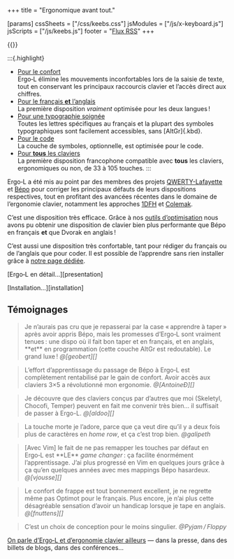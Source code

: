 +++
title = "Ergonomique avant tout."

[params]
cssSheets = ["/css/keebs.css"]
jsModules = ["/js/x-keyboard.js"]
jsScripts = ["/js/keebs.js"]
footer = "[Flux RSS](/articles/index.xml)"
+++

{{<x-keyboard name="Ergo‑L" data="ergol" class="odk" href="/installation">}}

:::{.highlight}
- [Pour le confort][confort]
  <br> Ergo‑L élimine les mouvements inconfortables lors de la saisie de texte,
  tout en conservant les principaux raccourcis clavier et l’accès direct aux
  chiffres.
- [Pour le français **et** l’anglais][optimisation]
  <br> La première disposition *vraiment* optimisée pour les deux langues !
- [Pour une typographie soignée][typographie]
  <br> Toutes les lettres spécifiques au français et la plupart des symboles
  typographiques sont facilement accessibles, sans [AltGr]{.kbd}.
- [Pour le code][code]
  <br> La couche de symboles, optionnelle, est optimisée pour le code.
- [Pour **tous** les claviers][claviers]
  <br> La première disposition francophone compatible avec **tous** les
  claviers, ergonomiques ou non, de 33 à 105 touches.
:::

Ergo‑L a été mis au point par des membres des projets
[QWERTY-Lafayette][Lafayette] et [Bépo][] pour corriger les principaux défauts
de leurs dispositions respectives, tout en profitant des avancées récentes dans
le domaine de l’ergonomie clavier, notamment les approches [1DFH][1dfh] et
[Colemak][optimisation].

C’est une disposition très efficace. Grâce à nos [outils d’optimisation][stats]
nous avons pu obtenir une disposition de clavier bien plus performante que Bépo
en français **et** que Dvorak en anglais !

C’est aussi une disposition très confortable, tant pour rédiger du français ou
de l’anglais que pour coder. Il est possible de l’apprendre sans rien installer
grâce à [notre page dédiée][dactylo].

<nav class="more">
<p> [Ergo‑L en détail…][presentation] </p>
<p> [Installation…][installation] </p>
</nav>


Témoignages
--------------------------------------------------------------------------------

<blockquote>
  Je n’aurais pas cru que je repasserai par la case « apprendre à taper » après
  avoir appris Bépo, mais les promesses d’Ergo‑L sont vraiment tenues : une
  dispo où il fait bon taper et en français, et en anglais, **et** en
  programmation (cette couche AltGr est redoutable). Le grand luxe !
  <cite>@[geobert][]</cite>
</blockquote>

<blockquote>
  L’effort d’apprentissage du passage de Bépo à Ergo‑L est complètement
  rentabilisé par le gain de confort.
  Avoir accès aux claviers 3×5 a révolutionné mon ergonomie.
  <cite>@[AntoineÐ][]</cite>
</blockquote>

<blockquote>
  Je découvre que des claviers conçus par d’autres que moi (Skeletyl, Chocofi,
  Temper) peuvent en fait me convenir très bien… il suffisait de passer à Ergo-L.
  <cite>@[aldoo][]</cite>
</blockquote>

<blockquote>
  La touche morte je l’adore, parce que ça veut dire qu’il y a deux fois plus de
  caractères en <i lang="en">home row</i>, et ça c’est trop bien.
  <cite>@galipeth</cite>
</blockquote>

<blockquote>
  [Avec Vim] le fait de ne pas remapper les touches par défaut en Ergo‑L est
  **LE** <i lang="en">game changer</i> : ça facilite énormément l’apprentissage.
  J’ai plus progressé en Vim en quelques jours grâce à ça qu’en quelques années
  avec mes mappings Bépo hasardeux.
  <cite>@[vjousse][]</cite>
</blockquote>

<blockquote>
  Le confort de frappe est tout bonnement excellent, je ne regrette même pas
  Optimot  pour le français. Plus encore, je n’ai plus cette désagréable
  sensation d’avoir un handicap lorsque je tape en anglais.
  <cite>@[fnuttens][]</cite>
</blockquote>

<blockquote>
  C’est un choix de conception pour le moins singulier.
  <!-- Je doute qu’il remporte l’adhésion. -->
  <cite>@Pyjam / Floppy</cite>
</blockquote>

[On parle d’Ergo‑L et d’ergonomie clavier ailleurs][ailleurs]
— dans la presse, dans des billets de blogs, dans des conférences…


[presentation]: /presentation/
[installation]: /installation/
[optimisation]: /presentation/#plus-optimisé-que-dvorak-et-bépo
[typographie]:  /presentation/#impeccable-en-français
[confort]:      /presentation/#ergonomique-avant-tout
[code]:         /presentation/#redoutable-pour-le-code
[1dfh]:         /presentation/#dfh-1u-distance-from-home

[stats]:     /stats/
[dactylo]:   /dactylo/#ergol
[claviers]:  /claviers/
[ailleurs]:  /ailleurs/

[Lafayette]: https://qwerty-lafayette.org
[Bépo]:      https://bepo.fr

[AntoineÐ]:  https://kwak.cab/notes/9yvs1mb0dg47c0k0
[vjousse]:   https://vimebook.com/fr
[geobert]:   https://geobert.fr/posts/l-apres-bepo-ergo-l/
[aldoo]:     https://github.com/ald0o/
[fnuttens]:  https://blog.dabao.fr/

